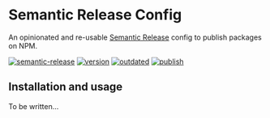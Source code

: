 # Semantic Release Config

An opinionated and re-usable [Semantic Release](https://github.com/semantic-release/semantic-release) config to publish packages on NPM.

[![semantic-release](https://img.shields.io/badge/%20%20%F0%9F%93%A6%F0%9F%9A%80-semantic--release-e10079.svg)](https://github.com/semantic-release/semantic-release/)
[![version](https://img.shields.io/github/package-json/v/jmosawy/semantic-release-config)](https://github.com/jmosawy/semantic-release-config/)
[![outdated](https://img.shields.io/librariesio/release/npm/@jmosawy/semantic-release-config)](https://github.com/jmosawy/semantic-release-config/)
[![publish](https://github.com/jmosawy/semantic-release-config/actions/workflows/publish.yml/badge.svg)](https://github.com/jmosawy/semantic-release-config/actions/)

## Installation and usage

To be written...
